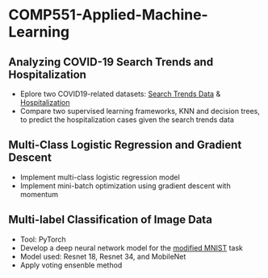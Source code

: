 # COMP551-Applied-Machine-Learning

## Analyzing COVID-19 Search Trends and Hospitalization
- Eplore two COVID19-related datasets: [Search Trends Data](https://github.com/google-research/open-covid-19-data/blob/master/data/exports/search_trends_symptoms_dataset/United%20States%20of%20America/2020_US_daily_symptoms_dataset.csv) & [Hospitalization](https://github.com/google-research/open-covid-19-data/tree/master/data/exports/cc_by)  
- Compare two supervised learning frameworks, KNN and decision trees, to predict the hospitalization cases given the search trends data

## Multi-Class Logistic Regression and Gradient Descent
- Implement multi-class logistic regression model
- Implement mini-batch optimization using gradient descent with momentum

## Multi-label Classification of Image Data
- Tool: PyTorch 
- Develop a deep neural network model for the [modified MNIST](https://drive.google.com/file/d/1LcKqf1d7bctw5lx0YZf31kCUF0zEYOsi/view) task
- Model used: Resnet 18, Resnet 34, and MobileNet 
- Apply voting ensenble method 
